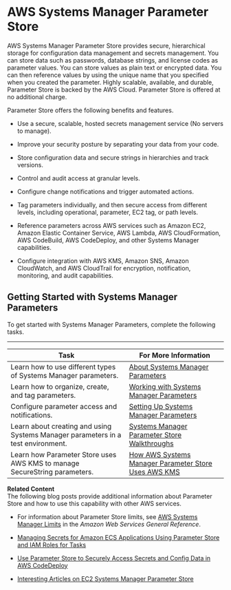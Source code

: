 # AWS Systems Manager Parameter Store<a name="systems-manager-paramstore"></a>

AWS Systems Manager Parameter Store provides secure, hierarchical storage for configuration data management and secrets management\. You can store data such as passwords, database strings, and license codes as parameter values\. You can store values as plain text or encrypted data\. You can then reference values by using the unique name that you specified when you created the parameter\. Highly scalable, available, and durable, Parameter Store is backed by the AWS Cloud\. Parameter Store is offered at no additional charge\.

Parameter Store offers the following benefits and features\.

+ Use a secure, scalable, hosted secrets management service \(No servers to manage\)\.

+ Improve your security posture by separating your data from your code\.

+ Store configuration data and secure strings in hierarchies and track versions\.

+ Control and audit access at granular levels\.

+ Configure change notifications and trigger automated actions\.

+ Tag parameters individually, and then secure access from different levels, including operational, parameter, EC2 tag, or path levels\. 

+ Reference parameters across AWS services such as Amazon EC2, Amazon Elastic Container Service, AWS Lambda, AWS CloudFormation, AWS CodeBuild, AWS CodeDeploy, and other Systems Manager capabilities\. 

+ Configure integration with AWS KMS, Amazon SNS, Amazon CloudWatch, and AWS CloudTrail for encryption, notification, monitoring, and audit capabilities\.

## Getting Started with Systems Manager Parameters<a name="sysman-paramstore-gs"></a>

To get started with Systems Manager Parameters, complete the following tasks\.


****  

| Task | For More Information | 
| --- | --- | 
|  Learn how to use different types of Systems Manager parameters\.  |  [About Systems Manager Parameters](sysman-paramstore-about.md)  | 
|  Learn how to organize, create, and tag parameters\.  |  [Working with Systems Manager Parameters](sysman-paramstore-working.md)  | 
|  Configure parameter access and notifications\.  |  [Setting Up Systems Manager Parameters](sysman-paramstore-settingup.md)  | 
|  Learn about creating and using Systems Manager parameters in a test environment\.  |  [Systems Manager Parameter Store Walkthroughs](sysman-paramstore-walk.md)  | 
|  Learn how Parameter Store uses AWS KMS to manage SecureString parameters\.  |  [How AWS Systems Manager Parameter Store Uses AWS KMS](http://docs.aws.amazon.com/kms/latest/developerguide/services-parameter-store.html)  | 

**Related Content**  
The following blog posts provide additional information about Parameter Store and how to use this capability with other AWS services\.

+ For information about Parameter Store limits, see [AWS Systems Manager Limits](http://docs.aws.amazon.com/general/latest/gr/aws_service_limits.html#limits_ssm) in the *Amazon Web Services General Reference*\.

+ [Managing Secrets for Amazon ECS Applications Using Parameter Store and IAM Roles for Tasks](https://aws.amazon.com/blogs/compute/managing-secrets-for-amazon-ecs-applications-using-parameter-store-and-iam-roles-for-tasks/)

+ [Use Parameter Store to Securely Access Secrets and Config Data in AWS CodeDeploy](https://aws.amazon.com/blogs/mt/use-parameter-store-to-securely-access-secrets-and-config-data-in-aws-codedeploy/)

+ [Interesting Articles on EC2 Systems Manager Parameter Store](https://aws.amazon.com/blogs/mt/interesting-articles-on-ec2-systems-manager-parameter-store/)
